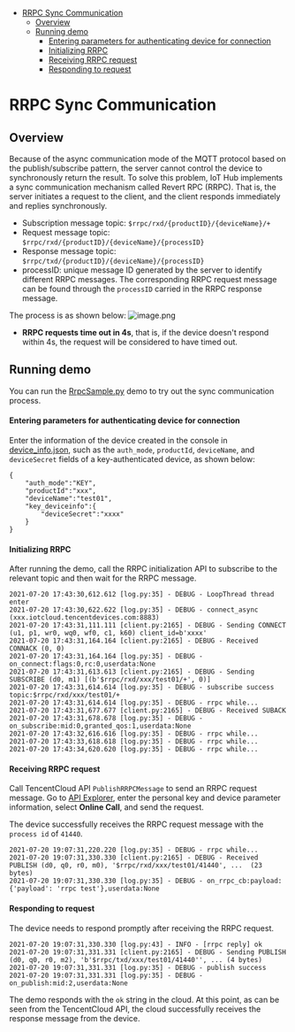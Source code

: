 * [RRPC Sync Communication](#RRPC-Sync-Communication)
  * [Overview](#Overview)
  * [Running demo](#Running-demo)
    * [Entering parameters for authenticating device for connection](#Entering-parameters-for-authenticating-device-for-connection)
    * [Initializing RRPC](#Initializing-RRPC)
    * [Receiving RRPC request](#Receiving-RRPC-request)
    * [Responding to request](#Responding-to-request)

# RRPC Sync Communication
## Overview
Because of the async communication mode of the MQTT protocol based on the publish/subscribe pattern, the server cannot control the device to synchronously return the result. To solve this problem, IoT Hub implements a sync communication mechanism called Revert RPC (RRPC).
That is, the server initiates a request to the client, and the client responds immediately and replies synchronously.
* Subscription message topic: `$rrpc/rxd/{productID}/{deviceName}/+`
* Request message topic: `$rrpc/rxd/{productID}/{deviceName}/{processID}`
* Response message topic: `$rrpc/txd/{productID}/{deviceName}/{processID}`
* processID: unique message ID generated by the server to identify different RRPC messages. The corresponding RRPC request message can be found through the `processID` carried in the RRPC response message.

The process is as shown below:
![image.png](https://main.qcloudimg.com/raw/1e83a60cb7b6438ebb5927b7237b77ba.png)
* **RRPC requests time out in 4s**, that is, if the device doesn't respond within 4s, the request will be considered to have timed out.

## Running demo
You can run the [RrpcSample.py](../../hub/sample/rrpc/example_rrpc.py) demo to try out the sync communication process.

#### Entering parameters for authenticating device for connection
Enter the information of the device created in the console in [device_info.json](../../hub/sample/device_info.json), such as the `auth_mode`, `productId`, `deviceName`, and `deviceSecret` fields of a key-authenticated device, as shown below:
```
{
    "auth_mode":"KEY",
    "productId":"xxx",
    "deviceName":"test01",
    "key_deviceinfo":{
        "deviceSecret":"xxxx"
    }
}
```

#### Initializing RRPC
After running the demo, call the RRPC initialization API to subscribe to the relevant topic and then wait for the RRPC message.
```
2021-07-20 17:43:30,612.612 [log.py:35] - DEBUG - LoopThread thread enter
2021-07-20 17:43:30,622.622 [log.py:35] - DEBUG - connect_async (xxx.iotcloud.tencentdevices.com:8883)
2021-07-20 17:43:31,111.111 [client.py:2165] - DEBUG - Sending CONNECT (u1, p1, wr0, wq0, wf0, c1, k60) client_id=b'xxxx'
2021-07-20 17:43:31,164.164 [client.py:2165] - DEBUG - Received CONNACK (0, 0)
2021-07-20 17:43:31,164.164 [log.py:35] - DEBUG - on_connect:flags:0,rc:0,userdata:None
2021-07-20 17:43:31,613.613 [client.py:2165] - DEBUG - Sending SUBSCRIBE (d0, m1) [(b'$rrpc/rxd/xxx/test01/+', 0)]
2021-07-20 17:43:31,614.614 [log.py:35] - DEBUG - subscribe success topic:$rrpc/rxd/xxx/test01/+
2021-07-20 17:43:31,614.614 [log.py:35] - DEBUG - rrpc while...
2021-07-20 17:43:31,677.677 [client.py:2165] - DEBUG - Received SUBACK
2021-07-20 17:43:31,678.678 [log.py:35] - DEBUG - on_subscribe:mid:0,granted_qos:1,userdata:None
2021-07-20 17:43:32,616.616 [log.py:35] - DEBUG - rrpc while...
2021-07-20 17:43:33,618.618 [log.py:35] - DEBUG - rrpc while...
2021-07-20 17:43:34,620.620 [log.py:35] - DEBUG - rrpc while...
```

#### Receiving RRPC request
Call TencentCloud API `PublishRRPCMessage` to send an RRPC request message.
Go to [API Explorer](https://console.cloud.tencent.com/api/explorer?Product=iotcloud&Version=2018-06-14&Action=PublishRRPCMessage&SignVersion=), enter the personal key and device parameter information, select **Online Call**, and send the request.

The device successfully receives the RRPC request message with the `process id` of `41440`.
```
2021-07-20 19:07:31,220.220 [log.py:35] - DEBUG - rrpc while...
2021-07-20 19:07:31,330.330 [client.py:2165] - DEBUG - Received PUBLISH (d0, q0, r0, m0), '$rrpc/rxd/xxx/test01/41440', ...  (23 bytes)
2021-07-20 19:07:31,330.330 [log.py:35] - DEBUG - on_rrpc_cb:payload:{'payload': 'rrpc test'},userdata:None
```

#### Responding to request
The device needs to respond promptly after receiving the RRPC request.
```
2021-07-20 19:07:31,330.330 [log.py:43] - INFO - [rrpc reply] ok
2021-07-20 19:07:31,331.331 [client.py:2165] - DEBUG - Sending PUBLISH (d0, q0, r0, m2), 'b'$rrpc/txd/xxx/test01/41440'', ... (4 bytes)
2021-07-20 19:07:31,331.331 [log.py:35] - DEBUG - publish success
2021-07-20 19:07:31,331.331 [log.py:35] - DEBUG - on_publish:mid:2,userdata:None
```
The demo responds with the `ok` string in the cloud. At this point, as can be seen from the TencentCloud API, the cloud successfully receives the response message from the device.
